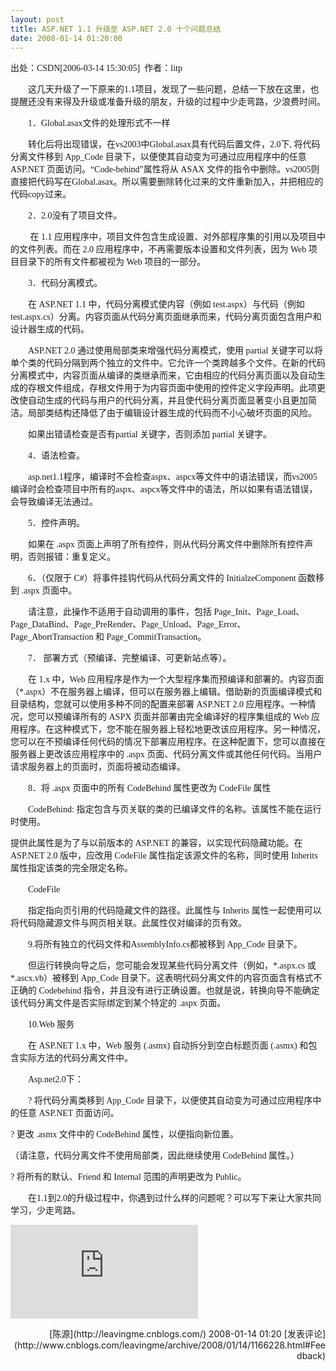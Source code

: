 ```yaml
---
layout: post
title: ASP.NET 1.1 升级至 ASP.NET 2.0 十个问题总结
date: 2008-01-14 01:20:00
---
```

<font face="Verdana">出处：CSDN[2006-03-14 15:30:05]&nbsp; 作者：litp&nbsp; </font>

<font face="Verdana">　　这几天升级了一下原来的1.1项目，发现了一些问题，总结一下放在这里，也提醒还没有来得及升级或准备升级的朋友，升级的过程中少走弯路，少浪费时间。

　　1．Global.asax文件的处理形式不一样

　　转化后将出现错误，在vs2003中Global.asax具有代码后置文件，2.0下, 将代码分离文件移到 App_Code 目录下，以便使其自动变为可通过应用程序中的任意 ASP.NET 页面访问。“Code-behind”属性将从 ASAX 文件的指令中删除。vs2005则直接把代码写在Global.asax。所以需要删除转化过来的文件重新加入，并把相应的代码copy过来。

　　2．2.0没有了项目文件。

　　 在 1.1 应用程序中，项目文件包含生成设置、对外部程序集的引用以及项目中的文件列表。而在 2.0 应用程序中，不再需要版本设置和文件列表，因为 Web 项目目录下的所有文件都被视为 Web 项目的一部分。

　　3．代码分离模式。

　　在 ASP.NET 1.1 中，代码分离模式使内容（例如 test.aspx）与代码（例如 test.aspx.cs）分离。内容页面从代码分离页面继承而来，代码分离页面包含用户和设计器生成的代码。

　　ASP.NET 2.0 通过使用局部类来增强代码分离模式，使用 partial 关键字可以将单个类的代码分隔到两个独立的文件中。它允许一个类跨越多个文件。在新的代码分离模式中，内容页面从编译的类继承而来，它由相应的代码分离页面以及自动生成的存根文件组成，存根文件用于为内容页面中使用的控件定义字段声明。此项更改使自动生成的代码与用户的代码分离，并且使代码分离页面显著变小且更加简洁。局部类结构还降低了由于编辑设计器生成的代码而不小心破坏页面的风险。

　　如果出错请检查是否有partial 关键字，否则添加 partial 关键字。

　　4．语法检查。

　　asp.net1.1程序，编译时不会检查aspx、aspcx等文件中的语法错误，而vs2005编译时会检查项目中所有的aspx、aspcx等文件中的语法，所以如果有语法错误，会导致编译无法通过。

　　5．控件声明。

　　如果在 .aspx 页面上声明了所有控件，则从代码分离文件中删除所有控件声明，否则报错：重复定义。

　　6．（仅限于 C#）将事件挂钩代码从代码分离文件的 InitialzeComponent 函数移到 .aspx 页面中。

　　请注意，此操作不适用于自动调用的事件，包括 Page_Init、Page_Load、Page_DataBind、Page_PreRender、Page_Unload、Page_Error、Page_AbortTransaction 和 Page_CommitTransaction。 

　　7． 部署方式（预编译、完整编译、可更新站点等）。

　　在 1.x 中，Web 应用程序是作为一个大型程序集而预编译和部署的。内容页面（*.aspx）不在服务器上编译，但可以在服务器上编辑。借助新的页面编译模式和目录结构，您就可以使用多种不同的配置来部署 ASP.NET 2.0 应用程序。一种情况，您可以预编译所有的 ASPX 页面并部署由完全编译好的程序集组成的 Web 应用程序。在这种模式下，您不能在服务器上轻松地更改该应用程序。另一种情况，您可以在不预编译任何代码的情况下部署应用程序。在这种配置下，您可以直接在服务器上更改该应用程序中的 .aspx 页面、代码分离文件或其他任何代码。当用户请求服务器上的页面时，页面将被动态编译。

　　8．将 .aspx 页面中的所有 CodeBehind 属性更改为 CodeFile 属性

　　CodeBehind: 指定包含与页关联的类的已编译文件的名称。该属性不能在运行时使用。

提供此属性是为了与以前版本的 ASP.NET 的兼容，以实现代码隐藏功能。在 ASP.NET 2.0 版中，应改用 CodeFile 属性指定该源文件的名称，同时使用 Inherits 属性指定该类的完全限定名称。

　　CodeFile 

　　指定指向页引用的代码隐藏文件的路径。此属性与 Inherits 属性一起使用可以将代码隐藏源文件与网页相关联。此属性仅对编译的页有效。

　　9.将所有独立的代码文件和AssemblyInfo.cs都被移到 App_Code 目录下。 

　　但运行转换向导之后，您可能会发现某些代码分离文件（例如，*.aspx.cs 或 *.ascx.vb）被移到 App_Code 目录下。这表明代码分离文件的内容页面含有格式不正确的 Codebehind 指令，并且没有进行正确设置。也就是说，转换向导不能确定该代码分离文件是否实际绑定到某个特定的 .aspx 页面。

　　10.Web 服务

　　在 ASP.NET 1.x 中，Web 服务 (.asmx) 自动拆分到空白标题页面 (.asmx) 和包含实际方法的代码分离文件中。 

　　Asp.net2.0下：

　　? 将代码分离类移到 App_Code 目录下，以便使其自动变为可通过应用程序中的任意 ASP.NET 页面访问。&nbsp; 

? 更改 .asmx 文件中的 CodeBehind 属性，以便指向新位置。

（请注意，代码分离文件不使用局部类，因此继续使用 CodeBehind 属性。）&nbsp; 

? 将所有的默认、Friend 和 Internal 范围的声明更改为 Public。 

　　在1.1到2.0的升级过程中，你遇到过什么样的问题呢？可以写下来让大家共同学习，少走弯路。 </font>

![](http://www.cnblogs.com/leavingme/aggbug/1166228.html)

<div align="right">[陈源](http://leavingme.cnblogs.com/) 2008-01-14 01:20 [发表评论](http://www.cnblogs.com/leavingme/archive/2008/01/14/1166228.html#Feedback)</div>